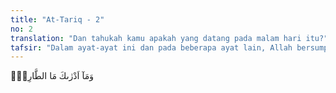 ```yaml
---
title: "At-Tariq - 2"
no: 2
translation: "Dan tahukah kamu apakah yang datang pada malam hari itu?"
tafsir: "Dalam ayat-ayat ini dan pada beberapa ayat lain, Allah bersumpah dengan langit, matahari, bulan, dan malam karena terdapat padanya hal-hal, bentuk-bentuk, perjalanan-perjalanan, terbit dan tenggelamnya; maka keadaan yang ajaib dan luar biasa ini adalah bukti bagi orang yang berpikir dan memperhatikan bahwa ada penciptanya Yang Mahakuasa, tidak ada sekutu dalam penciptaannya.\n\nDalam ayat-ayat ini, Allah bersumpah dengan langit dan bintang yang terbit pada malam hari. Sinarnya memecahkan kegelapan, dan menjadi petunjuk jalan kepada manusia pada waktu gelap di bumi dan di laut. Dari bintang itu, manusia dapat mengetahui musim hujan dan hal-hal lain yang diperlukannya dalam kehidupan. Ada beberapa arti yang dikemukakan oleh para mufasir mengenai bintang tersebut. Pendapat yang terbaik adalah yang mengartikannya sebagai bintang yang bercahaya."
---
```


وَمَآ اَدْرٰىكَ مَا الطَّارِقُۙ 
